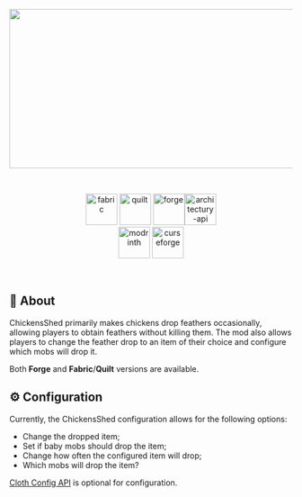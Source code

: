 <p align="center"><img src="https://i.imgur.com/2gkYyPQ.png" width="800" height="283"></p><br>
<p align="center"><img alt="fabric" height="56" src="https://cdn.jsdelivr.net/npm/@intergrav/devins-badges@3/assets/cozy/supported/fabric_vector.svg"> <img alt="quilt" height="56" src="https://cdn.jsdelivr.net/npm/@intergrav/devins-badges@3/assets/cozy/supported/quilt_vector.svg"> <img alt="forge" height="56" src="https://cdn.jsdelivr.net/npm/@intergrav/devins-badges@3/assets/cozy/supported/forge_vector.svg"><img alt="architectury-api" height="56" src="https://cdn.jsdelivr.net/npm/@intergrav/devins-badges@3/assets/cozy/requires/architectury-api_vector.svg"><br><a href="https://modrinth.com/mod/chickensshed"><img alt="modrinth" height="56" src="https://cdn.jsdelivr.net/npm/@intergrav/devins-badges@3/assets/cozy/available/modrinth_vector.svg"></a> <a href="https://www.curseforge.com/minecraft/mc-mods/chickensshed"><img alt="curseforge" height="56" src="https://cdn.jsdelivr.net/npm/@intergrav/devins-badges@3/assets/cozy/available/curseforge_vector.svg"></p></a><br>

## 📖 About

ChickensShed primarily makes chickens drop feathers occasionally, allowing players to obtain feathers without killing them. The mod also allows players to change the feather drop to an item of their choice and configure which mobs will drop it.

Both **Forge** and **Fabric**/**Quilt** versions are available.

## ⚙️ Configuration

Currently, the ChickensShed configuration allows for the following options:
- Change the dropped item;
- Set if baby mobs should drop the item;
- Change how often the configured item will drop;
- Which mobs will drop the item?

[Cloth Config API](https://github.com/shedaniel/cloth-config) is optional for configuration.
